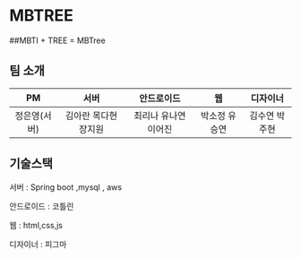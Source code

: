 # MBTREE

##MBTI + TREE = MBTree

## 팀 소개

| PM | 서버 | 안드로이드 | 웹 | 디자이너 |
|:---:|:---:|:---:|:---:|:---:|
| 정은영(서버) | 김아란 목다현 장지원 | 최리나 유나연 이어진 | 박소정 유승연 | 김수연 박주현 |


## 기술스택

서버 : Spring boot ,mysql , aws

안드로이드 : 코틀린

웹 : html,css,js

디자이너 : 피그마
